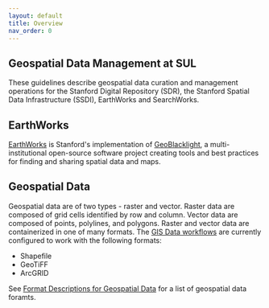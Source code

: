 ```yaml
---
layout: default
title: Overview
nav_order: 0
---
```

## Geospatial Data Management at SUL ##

These guidelines describe geospatial data curation and management operations for the Stanford Digital Repository (SDR), the Stanford Spatial Data Infrastructure (SSDI), EarthWorks and SearchWorks.

## EarthWorks ##

[EarthWorks](https://earthworks.stanford.edu) is Stanford's implementation of [GeoBlacklight](https://geoblacklight.org), a multi-institutional open-source software project creating tools and best practices for finding and sharing spatial data and maps.

## Geospatial Data ## 

Geospatial data are of two types - raster and vector. Raster data are composed of grid cells identified by row and column. Vector data are composed of points, polylines, and polygons. Raster and vector data are containerized in one of many formats. The [GIS Data workflows](https://github.com/sul-dlss/gis-robot-suite) are currently configured to work with the following formats:

- Shapefile 
- GeoTiFF
- ArcGRID

See [Format Descriptions for Geospatial Data](https://www.loc.gov/preservation/digital/formats/fdd/gis_fdd.shtml) for a list of geospatial data foramts.






